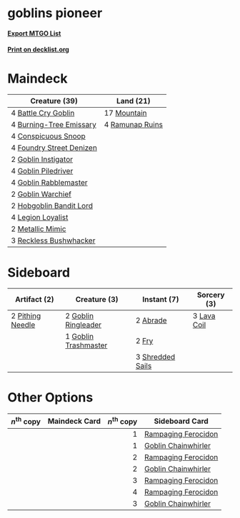 # goblins pioneer

#### [Export MTGO List](../collection/goblins%20pioneer/goblins%20pioneer.txt)
#### [Print on decklist.org](http://decklist.org/?deckmain=4%09Battle%20Cry%20Goblin%0A4%09Burning-Tree%20Emissary%0A4%09Conspicuous%20Snoop%0A4%09Foundry%20Street%20Denizen%0A2%09Goblin%20Instigator%0A4%09Goblin%20Piledriver%0A4%09Goblin%20Rabblemaster%0A2%09Goblin%20Warchief%0A2%09Hobgoblin%20Bandit%20Lord%0A4%09Legion%20Loyalist%0A2%09Metallic%20Mimic%0A17%09Mountain%0A4%09Ramunap%20Ruins%0A3%09Reckless%20Bushwhacker&deckside=2%09Abrade%0A2%09Fry%0A2%09Goblin%20Ringleader%0A1%09Goblin%20Trashmaster%0A3%09Lava%20Coil%0A2%09Pithing%20Needle%0A3%09Shredded%20Sails)
# Maindeck

|                                           Creature (39)                                           |                                        Land (21)                                         |
|---------------------------------------------------------------------------------------------------|------------------------------------------------------------------------------------------|
|4 [Battle Cry Goblin](http://gatherer.wizards.com/Pages/Card/Details.aspx?multiverseid=527419)     |17 [Mountain](http://gatherer.wizards.com/Pages/Card/Details.aspx?multiverseid=439859)    |
|4 [Burning-Tree Emissary](http://gatherer.wizards.com/Pages/Card/Details.aspx?multiverseid=426627) |4 [Ramunap Ruins](http://gatherer.wizards.com/Pages/Card/Details.aspx?multiverseid=430870)|
|4 [Conspicuous Snoop](http://gatherer.wizards.com/Pages/Card/Details.aspx?multiverseid=485462)     |                                                                                          |
|4 [Foundry Street Denizen](http://gatherer.wizards.com/Pages/Card/Details.aspx?multiverseid=438478)|                                                                                          |
|2 [Goblin Instigator](http://gatherer.wizards.com/Pages/Card/Details.aspx?multiverseid=447278)     |                                                                                          |
|4 [Goblin Piledriver](http://gatherer.wizards.com/Pages/Card/Details.aspx?multiverseid=40193)      |                                                                                          |
|4 [Goblin Rabblemaster](http://gatherer.wizards.com/Pages/Card/Details.aspx?multiverseid=438486)   |                                                                                          |
|2 [Goblin Warchief](http://gatherer.wizards.com/Pages/Card/Details.aspx?multiverseid=157934)       |                                                                                          |
|2 [Hobgoblin Bandit Lord](http://gatherer.wizards.com/Pages/Card/Details.aspx?multiverseid=527434) |                                                                                          |
|4 [Legion Loyalist](http://gatherer.wizards.com/Pages/Card/Details.aspx?multiverseid=455759)       |                                                                                          |
|2 [Metallic Mimic](http://gatherer.wizards.com/Pages/Card/Details.aspx?multiverseid=423831)        |                                                                                          |
|3 [Reckless Bushwhacker](http://gatherer.wizards.com/Pages/Card/Details.aspx?multiverseid=407626)  |                                                                                          |


# Sideboard

|                                       Artifact (2)                                        |                                         Creature (3)                                          |                                        Instant (7)                                        |                                     Sorcery (3)                                      |
|-------------------------------------------------------------------------------------------|-----------------------------------------------------------------------------------------------|-------------------------------------------------------------------------------------------|--------------------------------------------------------------------------------------|
|2 [Pithing Needle](http://gatherer.wizards.com/Pages/Card/Details.aspx?multiverseid=129526)|2 [Goblin Ringleader](http://gatherer.wizards.com/Pages/Card/Details.aspx?multiverseid=27664)  |2 [Abrade](http://gatherer.wizards.com/Pages/Card/Details.aspx?multiverseid=430772)        |3 [Lava Coil](http://gatherer.wizards.com/Pages/Card/Details.aspx?multiverseid=452858)|
|                                                                                           |1 [Goblin Trashmaster](http://gatherer.wizards.com/Pages/Card/Details.aspx?multiverseid=447280)|2 [Fry](http://gatherer.wizards.com/Pages/Card/Details.aspx?multiverseid=466894)           |                                                                                      |
|                                                                                           |                                                                                               |3 [Shredded Sails](http://gatherer.wizards.com/Pages/Card/Details.aspx?multiverseid=479656)|                                                                                      |


# Other Options

|*n*<sup>th</sup> copy|Maindeck Card|*n*<sup>th</sup> copy|                                        Sideboard Card                                        |
|---------------------|-------------|--------------------:|----------------------------------------------------------------------------------------------|
|                     |             |                    1|[Rampaging Ferocidon](http://gatherer.wizards.com/Pages/Card/Details.aspx?multiverseid=435308)|
|                     |             |                    1|[Goblin Chainwhirler](http://gatherer.wizards.com/Pages/Card/Details.aspx?multiverseid=443017)|
|                     |             |                    2|[Rampaging Ferocidon](http://gatherer.wizards.com/Pages/Card/Details.aspx?multiverseid=435308)|
|                     |             |                    2|[Goblin Chainwhirler](http://gatherer.wizards.com/Pages/Card/Details.aspx?multiverseid=443017)|
|                     |             |                    3|[Rampaging Ferocidon](http://gatherer.wizards.com/Pages/Card/Details.aspx?multiverseid=435308)|
|                     |             |                    4|[Rampaging Ferocidon](http://gatherer.wizards.com/Pages/Card/Details.aspx?multiverseid=435308)|
|                     |             |                    3|[Goblin Chainwhirler](http://gatherer.wizards.com/Pages/Card/Details.aspx?multiverseid=443017)|

